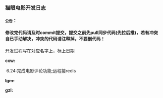 ﻿### 猫眼电影开发日志

#### `公告`：

#### 	修改完代码请及时commit提交，提交之前先pull同步代码(先拉后推)，若有冲突自已手动解决，冲突的代码请注释掉，不要删代码！

开发过程写在对应名字上，标上日期

**cxw:**

​	6.24:完成电影评论功能;远程接redis

**lgm:**


**gzl:**











